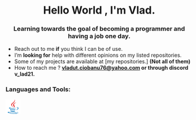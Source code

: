 <h1 align="center">Hello World , I'm Vlad.</h1>
<h3 align="center">Learning towards the goal of becoming a programmer and having a job one day.</h3>

- Reach out to me **if** you think I can be of use.
- I’m **looking for** help with different opinions on my listed repositories.
- Some of my projects are available at [my repositories.] **(Not all of them)**
- How to reach me ? **vladut.ciobanu76@yahoo.com or through discord v_lad21.**


<h3 align="left">Languages and Tools:</h3>
<p align="left"> <a href="https://www.java.com" target="_blank" rel="noreferrer"> <img src="https://raw.githubusercontent.com/devicons/devicon/master/icons/java/java-original.svg" alt="java" width="40" height="40"/> </a> </p>
